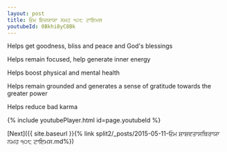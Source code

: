 ```yaml
---
layout: post
title: ਓਮ ਇਜਯਾਯਾ ਨਮਹ ੧੦੮ ਟਾਇਮਸ
youtubeId: 0Bkhi8yC8Bk
---
```

 
 
Helps get goodness, bliss and peace and God's blessings
 
Helps remain focused, help generate inner energy 
 
Helps boost physical and mental health 
 
Helps remain grounded and generates a sense of gratitude towards the greater power 
 
Helps reduce bad karma
 
 
 
 


{% include youtubePlayer.html id=page.youtubeId %}
 
[Next]({{ site.baseurl }}{% link  split2/_posts/2015-05-11-ਓਮ ਸ਼ਾਸ਼ਵਤਾਸਥਿਰਾਯਾ ਨਮਹ ੧੦੮ ਟਾਇਮਸ.md%})
 
